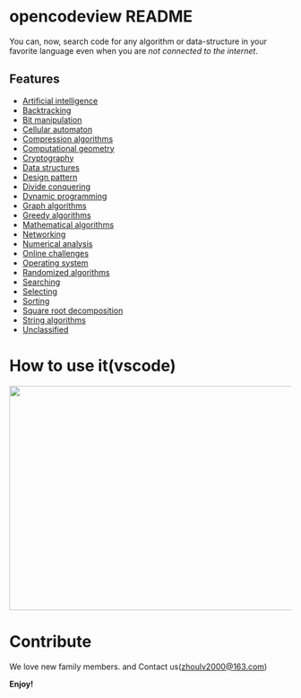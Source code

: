 # opencodeview README

You can, now, search code for any algorithm or data-structure in your favorite language even when you are _not connected to the internet_. 

## Features

* [Artificial intelligence](https://github.com/linkxzhou/OpenCodeView/Resources/code/artificial_intelligence)
* [Backtracking](https://github.com/linkxzhou/OpenCodeView/Resources/code/backtracking)
* [Bit manipulation](https://github.com/linkxzhou/OpenCodeView/Resources/code/bit_manipulation)
* [Cellular automaton](https://github.com/linkxzhou/OpenCodeView/Resources/code/cellular_automaton)
* [Compression algorithms](https://github.com/linkxzhou/OpenCodeView/Resources/code/compression)
* [Computational geometry](https://github.com/linkxzhou/OpenCodeView/Resources/code/computational_geometry)
* [Cryptography](https://github.com/linkxzhou/OpenCodeView/Resources/code/cryptography)
* [Data structures](https://github.com/linkxzhou/OpenCodeView/Resources/code/data_structures)
* [Design pattern](https://github.com/linkxzhou/OpenCodeView/Resources/code/design_pattern)
* [Divide conquering](https://github.com/linkxzhou/OpenCodeView/Resources/code/divide_conquer)
* [Dynamic programming](https://github.com/linkxzhou/OpenCodeView/Resources/code/dynamic_programming)
* [Graph algorithms](https://github.com/linkxzhou/OpenCodeView/Resources/code/graph_algorithms)
* [Greedy algorithms](https://github.com/linkxzhou/OpenCodeView/Resources/code/greedy_algorithms)
* [Mathematical algorithms](https://github.com/linkxzhou/OpenCodeView/Resources/code/mathematical_algorithms)
* [Networking](https://github.com/linkxzhou/OpenCodeView/Resources/code/networking)
* [Numerical analysis](https://github.com/linkxzhou/OpenCodeView/Resources/code/numerical_analysis) 
* [Online challenges](https://github.com/linkxzhou/OpenCodeView/Resources/code/online_challenges)
* [Operating system](https://github.com/linkxzhou/OpenCodeView/Resources/code/operating_system)
* [Randomized algorithms](https://github.com/linkxzhou/OpenCodeView/Resources/code/randomized_algorithms)
* [Searching](https://github.com/linkxzhou/OpenCodeView/Resources/code/search)
* [Selecting](https://github.com/linkxzhou/OpenCodeView/Resources/code/selection_algorithms)
* [Sorting](https://github.com/linkxzhou/OpenCodeView/Resources/code/sorting)
* [Square root decomposition](https://github.com/linkxzhou/OpenCodeView/Resources/code/square_root_decomposition)
* [String algorithms](https://github.com/linkxzhou/OpenCodeView/Resources/code/string_algorithms)
* [Unclassified](https://github.com/linkxzhou/OpenCodeView/Resources/code/unclassified)

# How to use it(vscode)

<img src="https://github.com/linkxzhou/OpenCodeView/images/how.gif" width="650" height="400"/>

# Contribute

We love new family members. and Contact us(zhoulv2000@163.com)

**Enjoy!**